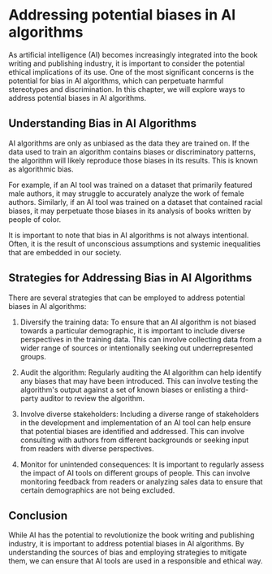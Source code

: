 Addressing potential biases in AI algorithms
=========================================================================================================================================

As artificial intelligence (AI) becomes increasingly integrated into the book writing and publishing industry, it is important to consider the potential ethical implications of its use. One of the most significant concerns is the potential for bias in AI algorithms, which can perpetuate harmful stereotypes and discrimination. In this chapter, we will explore ways to address potential biases in AI algorithms.

Understanding Bias in AI Algorithms
-----------------------------------

AI algorithms are only as unbiased as the data they are trained on. If the data used to train an algorithm contains biases or discriminatory patterns, the algorithm will likely reproduce those biases in its results. This is known as algorithmic bias.

For example, if an AI tool was trained on a dataset that primarily featured male authors, it may struggle to accurately analyze the work of female authors. Similarly, if an AI tool was trained on a dataset that contained racial biases, it may perpetuate those biases in its analysis of books written by people of color.

It is important to note that bias in AI algorithms is not always intentional. Often, it is the result of unconscious assumptions and systemic inequalities that are embedded in our society.

Strategies for Addressing Bias in AI Algorithms
-----------------------------------------------

There are several strategies that can be employed to address potential biases in AI algorithms:

1. Diversify the training data: To ensure that an AI algorithm is not biased towards a particular demographic, it is important to include diverse perspectives in the training data. This can involve collecting data from a wider range of sources or intentionally seeking out underrepresented groups.

2. Audit the algorithm: Regularly auditing the AI algorithm can help identify any biases that may have been introduced. This can involve testing the algorithm's output against a set of known biases or enlisting a third-party auditor to review the algorithm.

3. Involve diverse stakeholders: Including a diverse range of stakeholders in the development and implementation of an AI tool can help ensure that potential biases are identified and addressed. This can involve consulting with authors from different backgrounds or seeking input from readers with diverse perspectives.

4. Monitor for unintended consequences: It is important to regularly assess the impact of AI tools on different groups of people. This can involve monitoring feedback from readers or analyzing sales data to ensure that certain demographics are not being excluded.

Conclusion
----------

While AI has the potential to revolutionize the book writing and publishing industry, it is important to address potential biases in AI algorithms. By understanding the sources of bias and employing strategies to mitigate them, we can ensure that AI tools are used in a responsible and ethical way.
